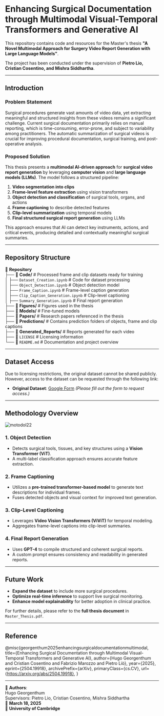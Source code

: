 # Enhancing Surgical Documentation through Multimodal Visual-Temporal Transformers and Generative AI

This repository contains code and resources for the Master's thesis **"A Novel Multimodal Approach for Surgery Video Report Generation with Large Language Models"**.

The project has been conducted under the supervision of **Pietro Lio, Cristian Cosentino, and Mishra Siddhartha**.

---

## Introduction

### Problem Statement

Surgical procedures generate vast amounts of video data, yet extracting meaningful and structured insights from these videos remains a significant challenge. Current surgical documentation primarily relies on manual reporting, which is time-consuming, error-prone, and subject to variability among practitioners. The automatic summarization of surgical videos is crucial for improving procedural documentation, surgical training, and post-operative analysis.

### Proposed Solution

This thesis presents a **multimodal AI-driven approach** for **surgical video report generation** by leveraging **computer vision** and **large language models (LLMs)**. The model follows a structured pipeline:

1. **Video segmentation into clips**
2. **Frame-level feature extraction** using vision transformers
3. **Object detection and classification** of surgical tools, organs, and actions
4. **Frame captioning** to describe detected features
5. **Clip-level summarization** using temporal models
6. **Final structured surgical report generation** using LLMs

This approach ensures that AI can detect key instruments, actions, and critical events, producing detailed and contextually meaningful surgical summaries.

---

## Repository Structure

📂 **Repository**  
├── 📁 **Code/**   # Processed frame and clip datasets ready for training  
│   ├── `Dataset_Creation.ipynb`    # Code for dataset processing  
│   ├── `Object_Detection.ipynb`    # Object detection model  
│   ├── `Frame_Caption.ipynb`       # Frame-level caption generation  
│   ├── `Clip_Caption_Generation.ipynb`  # Clip-level captioning  
│   ├── `Summary_Generation.ipynb`  # Final report generation  
├── 📁 **Figures/**   # Figures used in the thesis                
├── 📁 **Models/**  # Fine-tuned models  
├── 📁 **Papers/**    # Research papers referenced in the thesis  
├── 📁 **Predictions/**  # Contains prediction folders of objects, frame and clip captions  
├── 📄 **Generated_Reports/**  # Reports generated for each video  
├── 📄 `LICENSE`  # Licensing information  
└── 📄 `README.md`  # Documentation and project overview   

---

## Dataset Access

Due to licensing restrictions, the original dataset cannot be shared publicly. However, access to the dataset can be requested through the following link:

- **Original Dataset**: [Google Form](https://forms.gle/GbMj8TwNoNpMUJuv9) *(Please fill out the form to request access.)*

---

## Methodology Overview

![motodol22](https://github.com/user-attachments/assets/095b3cca-f8da-49ef-b360-7e589b674a43)


### 1. **Object Detection**
- Detects surgical tools, tissues, and key structures using a **Vision Transformer (ViT)**.
- A multi-label classification approach ensures accurate feature extraction.

### 2. **Frame Captioning**
- Utilizes a **pre-trained transformer-based model** to generate text descriptions for individual frames.
- Fuses detected objects and visual context for improved text generation.

### 3. **Clip-Level Captioning**
- Leverages **Video Vision Transformers (ViViT)** for temporal modeling.
- Aggregates frame-level captions into clip-level summaries.

### 4. **Final Report Generation**
- Uses **GPT-4** to compile structured and coherent surgical reports.
- A custom prompt ensures consistency and readability in generated reports.


---

## Future Work

- **Expand the dataset** to include more surgical procedures.
- **Optimize real-time inference** to support live surgical monitoring.
- **Enhance model explainability** for better adoption in clinical practice.

For further details, please refer to the **full thesis document** in `Master_Thesis.pdf`.

---

## Reference 
@misc{georgenthum2025enhancingsurgicaldocumentationmultimodal,
      title={Enhancing Surgical Documentation through Multimodal Visual-Temporal Transformers and Generative AI}, 
      author={Hugo Georgenthum and Cristian Cosentino and Fabrizio Marozzo and Pietro Liò},
      year={2025},
      eprint={2504.19918},
      archivePrefix={arXiv},
      primaryClass={cs.CV},
      url={https://arxiv.org/abs/2504.19918}, 
}

---
📌 **Authors**:  
Hugo Georgenthum  
Supervisors: Pietro Lio, Cristian Cosentino, Mishra Siddhartha  
📅 **March 18, 2025**  
📍 **University of Cambridge**


